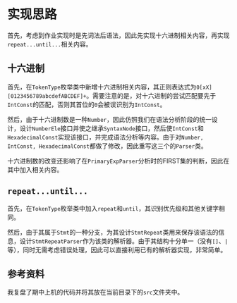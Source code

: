 # 实现思路

首先，考虑到作业实现时是先词法后语法，因此先实现十六进制相关内容，再实现`repeat...until...`相关内容。

## 十六进制

首先，在`TokenType`枚举类中新增十六进制相关内容，其正则表达式为`0[xX][0123456789abcdefABCDEF]+`。需要注意的是，对十六进制的尝试匹配要先于`IntConst`的匹配，否则其首位的`0`会被误识别为`IntConst`。

然后，由于十六进制数是一种`Number`，因此仿照我们在语法分析阶段的统一设计，设计`NumberEle`接口并使之继承`SyntaxNode`接口，然后使`IntConst`和`HexadecimalConst`实现该接口，并完成语法分析等内容。由于对`Number, IntConst, HexadecimalConst`都做了修改，因此重写这三个的`Parser`类。

十六进制数的改变还影响了在`PrimaryExpParser`分析时的FIRST集的判断，因此在其中加入相关内容。

## `repeat...until...`

首先，在`TokenType`枚举类中加入`repeat`和`until`，其识别优先级和其他关键字相同。

然后，由于其属于`Stmt`的一种分支，为其设计`StmtRepeat`类用来保存该语法的信息，设计`StmtRepeatParser`作为该类的解析器。由于其结构十分单一（没有`[]`、`|`等），同时无需考虑错误处理，因此可以直接利用已有的解析器实现，非常简单。

## 参考资料

我复盘了期中上机的代码并将其放在当前目录下的`src`文件夹中。